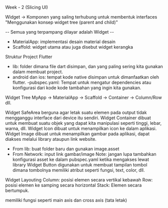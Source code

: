 Week - 2 (Slicing UI)

Widget -> Komponen yang saling terhubung untuk membentuk interfaces
"Menggunakan konsep widget tree (parent and child)"

-- Semua yang terpampang dilayar adalah Widget --

- MaterialApp: implementasi desain material desain
- Scaffold: widget utama atau juga disebut widget kerangka

Struktur Project Flutter

- lib: folder dimana file dart disimpan, dan yang paling sering kita gunakan dalam membuat project.
- android dan ios: tempat kode native disimpan untuk dimanfaatkan oleh flutter.
-pubspec.yaml: Tempat untuk mengatur dependencies atau konfigurasi dari kode kode tambahan yang ingin kita gunakan.

Widget Tree
MyApp -> MaterialApp -> Scaffold -> Container -> Column/Row dll.

Widget SafeArea berguna agar letak suatu elemen pada output tidak mengganggu interface dari device itu sendiri.
Widget Container dibuat untuk membuat suatu objek yang dapat kita manipulasi seperti tinggi, lebar, warna, dll.
Widget Icon dibuat untuk menampilkan icon ke dalam aplikasi.
Widget Image dibuat untuk menampilkan gambar pada aplikasi, dapat diakses melalui library ataupun link website.
- From lib: buat folder baru dan gunakan image.asset
- From Network: input link gambar/image
Note: jangan lupa tambahkan konfigurasi asset ke dalam pubspec.yaml ketika mengakses lewat library
Widget Button digunakan untuk membuat tampilan tombol dimana tombolnya memiliki atribut seperti fungsi, text, color, dll.

Widget Layouting
Column: posisi elemen secara vertikal kebawah
Row: posisi elemen ke samping secara horizontal
Stack: Elemen secara bertumpuk.

memiliki fungsi seperti main axis dan cross axis (tata letak)
